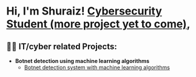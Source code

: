 <h1>Hi, I'm Shuraiz! <a href="https://www.linkedin.com/in/shuraiz-malik-42b7a0230/">Cybersecurity Student (more project yet to come)</a>, 



  
<h2>👨‍💻 IT/cyber related Projects:</h2>

- <b>Botnet detection using machine learning algorithms</b>
  - [Botnet detection system with machine learning algorithms ](https://github.com/shuraizmalik123/shuraizmalik123/blob/main/Main_project_code.ipynb)
  

<!--
**joshmadakor1/joshmadakor1** is a ✨ _special_ ✨ repository because its `README.md` (this file) appears on your GitHub profile.

Here are some ideas to get you started:

- 🔭 I’m currently working on ...
- 🌱 I’m currently learning ...
- 👯 I’m looking to collaborate on ...
- 🤔 I’m looking for help with ...
- 💬 Ask me about ...
- 📫 How to reach me: ...
- 😄 Pronouns: ...
- ⚡ Fun fact: ...
-->
